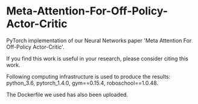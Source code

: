 # Meta-Attention-For-Off-Policy-Actor-Critic

PyTorch implementation of our Neural Networks paper 'Meta Attention For Off-Policy Actor-Critic'.

If you find this work is useful in your research, please consider citing this work.

Following computing infrastructure is used to produce the results: 
python_3.6, 
pytorch_1.4.0, 
gym==0.15.4, 
roboschool==1.0.48. 

The Dockerfile we used has also been uploaded.
